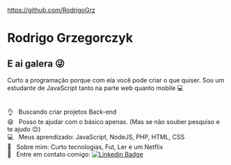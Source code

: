 https://github.com/RodrigoGrz

# Rodrigo Grzegorczyk

## E ai galera :stuck_out_tongue_winking_eye:
Curto a programação porque com ela você pode criar o que quiser.
Sou um estudante de JavaScript tanto na parte web quanto mobile :computer:

 <br/>:ok_hand: &nbsp; Buscando criar projetos Back-end
 <br/>:satisfied: &nbsp; Posso te ajudar com o básico apenas. (Mas se não souber pesquiso e te ajudo :wink:)
 <br/>:computer: &nbsp; Meus aprendizado: JavaScript, NodeJS, PHP, HTML, CSS
 <br/>:movie_camera: &nbsp; Sobre mim: Curto tecnologias, Fut, Ler e um Netflix
 <br/>:email: &nbsp; Entre em contato comigo: [![Linkedin Badge](https://img.shields.io/badge/LinkedIn-Rodrigo%20Grzegorczyk-blue)](https://www.linkedin.com/in/rodrigo-grzegorczyk-0046981ab/)
